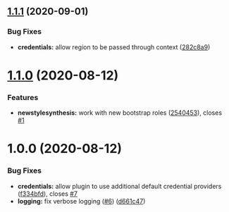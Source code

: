 ## [1.1.1](https://github.com/aws-samples/cdk-assume-role-credential-plugin/compare/v1.1.0...v1.1.1) (2020-09-01)


### Bug Fixes

* **credentials:** allow region to be passed through context ([282c8a9](https://github.com/aws-samples/cdk-assume-role-credential-plugin/commit/282c8a92148fcecfe1eb2a204237611ff3df8437))

# [1.1.0](https://github.com/aws-samples/cdk-assume-role-credential-plugin/compare/v1.0.0...v1.1.0) (2020-08-12)


### Features

* **newstylesynthesis:** work with new bootstrap roles ([2540453](https://github.com/aws-samples/cdk-assume-role-credential-plugin/commit/2540453128338a706dac53b64199f089684dca50)), closes [#1](https://github.com/aws-samples/cdk-assume-role-credential-plugin/issues/1)

# 1.0.0 (2020-08-12)


### Bug Fixes

* **credentials:** allow plugin to use additional default credential providers ([f334bfd](https://github.com/aws-samples/cdk-assume-role-credential-plugin/commit/f334bfdd119395ddf1e08f99dad43caff8668c0b)), closes [#7](https://github.com/aws-samples/cdk-assume-role-credential-plugin/issues/7)
* **logging:** fix verbose logging ([#6](https://github.com/aws-samples/cdk-assume-role-credential-plugin/issues/6)) ([d661c47](https://github.com/aws-samples/cdk-assume-role-credential-plugin/commit/d661c4761bc969ae14ada169a3bc6b133f9c4c46))
